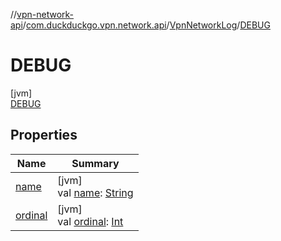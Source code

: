 //[vpn-network-api](../../../../index.md)/[com.duckduckgo.vpn.network.api](../../index.md)/[VpnNetworkLog](../index.md)/[DEBUG](index.md)

# DEBUG

[jvm]\
[DEBUG](index.md)

## Properties

| Name | Summary |
|---|---|
| [name](../-v-e-r-b-o-s-e/index.md#-372974862%2FProperties%2F-547567681) | [jvm]<br>val [name](../-v-e-r-b-o-s-e/index.md#-372974862%2FProperties%2F-547567681): [String](https://kotlinlang.org/api/latest/jvm/stdlib/kotlin/-string/index.html) |
| [ordinal](../-v-e-r-b-o-s-e/index.md#-739389684%2FProperties%2F-547567681) | [jvm]<br>val [ordinal](../-v-e-r-b-o-s-e/index.md#-739389684%2FProperties%2F-547567681): [Int](https://kotlinlang.org/api/latest/jvm/stdlib/kotlin/-int/index.html) |

